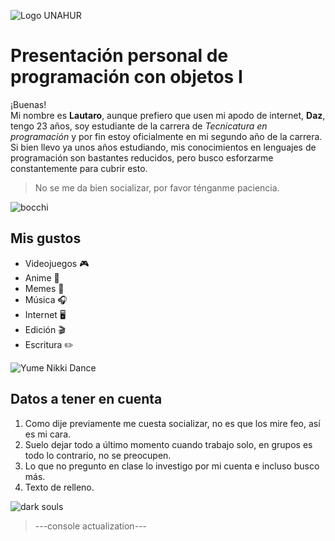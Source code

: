 ![Logo UNAHUR](./assets/UNAHUR.png)

# Presentación personal de programación con objetos I

¡Buenas! <br>
Mi nombre es **Lautaro**, aunque prefiero que usen mi apodo de internet, **Daz**, tengo 23 años, soy estudiante de la carrera de *Tecnicatura en programación* y por fin estoy oficialmente en mi segundo año de la carrera. Si bien llevo ya unos años estudiando, mis conocimientos en lenguajes de programación son bastantes reducidos, pero busco esforzarme constantemente para cubrir esto.

> No se me da bien socializar, por favor ténganme paciencia.

![bocchi](https://github.com/user-attachments/assets/4e701923-2cbe-41aa-9364-4ce4149e24c5)

## Mis gustos
- Videojuegos :video_game:
- Anime :ramen:
- Memes :gorilla:
- Música :headphones:
- Internet :desktop_computer:
- Edición :clapper:
- Escritura :pencil2:

![Yume Nikki Dance](https://github.com/user-attachments/assets/6beb089b-68d3-4d39-ae3e-a28102207920)

## Datos a tener en cuenta
1. Como dije previamente me cuesta socializar, no es que los mire feo, así es mi cara.
2. Suelo dejar todo a último momento cuando trabajo solo, en grupos es todo lo contrario, no se preocupen.
3. Lo que no pregunto en clase lo investigo por mi cuenta e incluso busco más.
4. Texto de relleno.

![dark souls](https://github.com/user-attachments/assets/180953a3-8ffe-45ad-bde4-915c228799c7)

> ---console actualization---